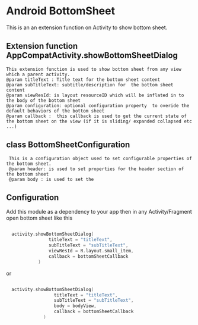 # Android BottomSheet

This is an an extension function on Activity to show bottom sheet.



## Extension function AppCompatActivity.showBottomSheetDialog

    This extension function is used to show bottom sheet from any view which a parent activity.
    @param titleText : Title text for the bottom sheet content
    @param subTitleText: subtitle/description for  the bottom sheet content
    @param viewResId: is layout resourceID which will be inflated in to the body of the bottom sheet
    @param configuration: optional configuration property  to overide the default behaviors of the bottom sheet
    @param callback :  this callback is used to get the current state of the bottom sheet on the view (if it is sliding/ expanded collapsed etc ...)

## class BottomSheetConfiguration
     This is a configuration object used to set configurable properties of the bottom sheet.
     @param header: is used to set properties for the header section of the bottom sheet
     @param body : is used to set the
 
## Configuration
Add this module as a dependency to your app then in any Activity/Fragment open bottom sheet like this
```kotlin

  activity.showBottomSheetDialog(
                titleText = "titleText",
                subTitleText = "subTitleText",
                viewResId = R.layout.small_item,
                callback = bottomSheetCallback
            )

```
or

```kotlin

  activity.showBottomSheetDialog(
                  titleText = "titleText",
                  subTitleText = "subTitleText",
                  body = bodyView,
                  callback = bottomSheetCallback
              )

```